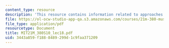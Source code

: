 ```yaml
---
content_type: resource
description: 'This resource contains information related to approaches: genetic algorithms. '
file: https://ol-ocw-studio-app-qa.s3.amazonaws.com/courses/21m-380-music-and-technology-algorithmic-and-generative-music-spring-2010/3443a859f1888489299d1c9faa371209_MIT21M_380S10_lec18.pdf
file_type: application/pdf
resourcetype: Document
title: MIT21M_380S10_lec18.pdf
uid: 3443a859-f188-8489-299d-1c9faa371209
---
```

